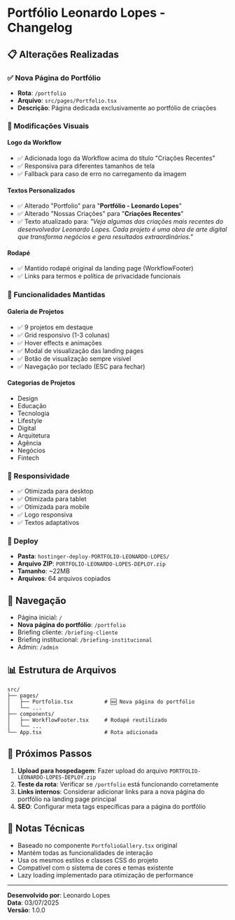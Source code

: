# Portfólio Leonardo Lopes - Changelog

## 📋 Alterações Realizadas

### ✅ Nova Página do Portfólio
- **Rota**: `/portfolio`
- **Arquivo**: `src/pages/Portfolio.tsx`
- **Descrição**: Página dedicada exclusivamente ao portfólio de criações

### 🎨 Modificações Visuais

#### Logo da Workflow
- ✅ Adicionada logo da Workflow acima do título "Criações Recentes"
- ✅ Responsiva para diferentes tamanhos de tela
- ✅ Fallback para caso de erro no carregamento da imagem

#### Textos Personalizados
- ✅ Alterado "Portfolio" para "**Portfólio - Leonardo Lopes**"
- ✅ Alterado "Nossas Criações" para "**Criações Recentes**"
- ✅ Texto atualizado para: *"Veja algumas das criações mais recentes do desenvolvedor Leonardo Lopes. Cada projeto é uma obra de arte digital que transforma negócios e gera resultados extraordinários."*

#### Rodapé
- ✅ Mantido rodapé original da landing page (WorkflowFooter)
- ✅ Links para termos e política de privacidade funcionais

### 🔧 Funcionalidades Mantidas

#### Galeria de Projetos
- ✅ 9 projetos em destaque
- ✅ Grid responsivo (1-3 colunas)
- ✅ Hover effects e animações
- ✅ Modal de visualização das landing pages
- ✅ Botão de visualização sempre visível
- ✅ Navegação por teclado (ESC para fechar)

#### Categorias de Projetos
- Design
- Educação
- Tecnologia
- Lifestyle
- Digital
- Arquitetura
- Agência
- Negócios
- Fintech

### 📱 Responsividade
- ✅ Otimizada para desktop
- ✅ Otimizada para tablet
- ✅ Otimizada para mobile
- ✅ Logo responsiva
- ✅ Textos adaptativos

### 🚀 Deploy
- **Pasta**: `hostinger-deploy-PORTFOLIO-LEONARDO-LOPES/`
- **Arquivo ZIP**: `PORTFOLIO-LEONARDO-LOPES-DEPLOY.zip`
- **Tamanho**: ~22MB
- **Arquivos**: 64 arquivos copiados

## 🔗 Navegação
- Página inicial: `/`
- **Nova página do portfólio**: `/portfolio`
- Briefing cliente: `/briefing-cliente`
- Briefing institucional: `/briefing-institucional`
- Admin: `/admin`

## 📊 Estrutura de Arquivos

```
src/
├── pages/
│   ├── Portfolio.tsx          # 🆕 Nova página do portfólio
│   └── ...
├── components/
│   ├── WorkflowFooter.tsx     # Rodapé reutilizado
│   └── ...
└── App.tsx                    # Rota adicionada
```

## 🎯 Próximos Passos

1. **Upload para hospedagem**: Fazer upload do arquivo `PORTFOLIO-LEONARDO-LOPES-DEPLOY.zip`
2. **Teste da rota**: Verificar se `/portfolio` está funcionando corretamente
3. **Links internos**: Considerar adicionar links para a nova página do portfólio na landing page principal
4. **SEO**: Configurar meta tags específicas para a página do portfólio

## 📝 Notas Técnicas

- Baseado no componente `PortfolioGallery.tsx` original
- Mantém todas as funcionalidades de interação
- Usa os mesmos estilos e classes CSS do projeto
- Compatível com o sistema de cores e temas existente
- Lazy loading implementado para otimização de performance

---

**Desenvolvido por**: Leonardo Lopes  
**Data**: 03/07/2025  
**Versão**: 1.0.0 